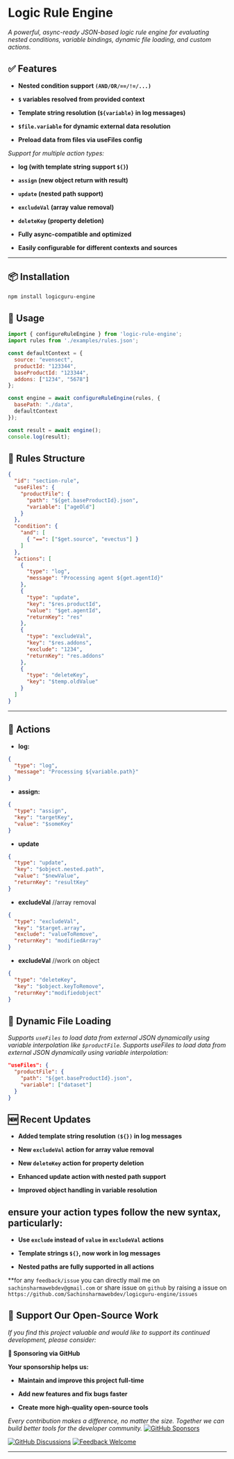 # Logic Rule Engine

*A powerful, async-ready JSON-based logic rule engine for evaluating nested conditions, variable bindings, dynamic file loading, and custom actions.*

## ✅ Features

- **Nested condition support `(AND/OR/==/!=/...)`**

- **`$` variables resolved from provided context**

- **Template string resolution (`${variable}` in log messages)**

- **`$file.variable` for dynamic external data resolution**

- **Preload data from files via useFiles config**

*Support for multiple action types:*

- **log (with template string support `${}`)**

- **`assign` (new object return with result)**

- **`update` (nested path support)**

- **`excludeVal` (array value removal)**

- **`deleteKey` (property deletion)**

- **Fully async-compatible and optimized**

- **Easily configurable for different contexts and sources**

---

## 📦 Installation

```bash
npm install logicguru-engine
```

## 🚀 Usage

```js
import { configureRuleEngine } from 'logic-rule-engine';
import rules from './examples/rules.json';

const defaultContext = {
  source: "evensect",
  productId: "123344",
  baseProductId: "123344",
  addons: ["1234", "5678"]
};

const engine = await configureRuleEngine(rules, {
  basePath: "./data",
  defaultContext
});

const result = await engine();
console.log(result);
```

## 📘 Rules Structure

```json
{
  "id": "section-rule",
  "useFiles": {
    "productFile": {
      "path": "${get.baseProductId}.json",
      "variable": ["ageOld"]
    }
  },
  "condition": {
    "and": [
      { "==": ["$get.source", "evectus"] }
    ]
  },
  "actions": [
    {
      "type": "log",
      "message": "Processing agent ${get.agentId}"
    },
    {
      "type": "update",
      "key": "$res.productId",
      "value": "$get.agentId",
      "returnKey": "res"
    },
    {
      "type": "excludeVal",
      "key": "$res.addons",
      "exclude": "1234",
      "returnKey": "res.addons"
    },
    {
      "type": "deleteKey",
      "key": "$temp.oldValue"
    }
  ]
}
```

---

## 🔧 Actions

- **log:**
```json
{ 
  "type": "log", 
  "message": "Processing ${variable.path}" 
}
```
- **assign:**
```json
{ 
  "type": "assign", 
  "key": "targetKey", 
  "value": "$someKey" 
}
```
- **update**
```json
{
  "type": "update",
  "key": "$object.nested.path",
  "value": "$newValue",
  "returnKey": "resultKey"
}
```
- **excludeVal** //array removal
```json
{
  "type": "excludeVal",
  "key": "$target.array",
  "exclude": "valueToRemove",
  "returnKey": "modifiedArray"
}
```
- **excludeVal** //work on object
```json
{
  "type": "deleteKey",
  "key": "$object.keyToRemove",
  "returnKey":"modifiedobject"
}
```
 

## 📁 Dynamic File Loading

*Supports `useFiles` to load data from external JSON dynamically using variable interpolation like `$productFile`.*
*Supports useFiles to load data from external JSON dynamically using variable interpolation:*

```json
"useFiles": {
  "productFile": {
    "path": "${get.baseProductId}.json",
    "variable": ["dataset"]
  }
}
```
## 🆕 Recent Updates

- **Added template string resolution `(${})` in log messages**

- **New `excludeVal` action for array value removal**

- **New `deleteKey` action for property deletion**

- **Enhanced update action with nested path support**

- **Improved object handling in variable resolution**

## ensure your action types follow the new syntax, particularly:

- **Use `exclude` instead of `value` in `excludeVal` actions**

- **Template strings `${}`, now work in log messages**

- **Nested paths are fully supported in all actions**






**for any `feedback/issue` you can directly mail me on `sachinsharmawebdev@gmail.com` or share issue on `github` by raising a issue on `https://github.com/Sachinsharmawebdev/logicguru-engine/issues`

## 💖 Support Our Open-Source Work
*If you find this project valuable and would like to support its continued development, please consider:*

**🌟 Sponsoring via GitHub**

**Your sponsorship helps us:**

- **Maintain and improve this project full-time**

- **Add new features and fix bugs faster**

- **Create more high-quality open-source tools**

*Every contribution makes a difference, no matter the size. Together we can build better tools for the developer community.*
[![GitHub Sponsors](https://img.shields.io/badge/Support-Project-red?logo=github)](https://github.com/sponsors/Sachinsharmawebdev)



[![GitHub Discussions](https://img.shields.io/badge/GitHub-Discussions-blue?logo=github)](https://github.com/Sachinsharmawebdev/logicguru-engine/discussions)
[![Feedback Welcome](https://img.shields.io/badge/Feedback-Welcome-green)](https://github.com/Sachinsharmawebdev/logicguru-engine/discussions/categories/feedback)

---